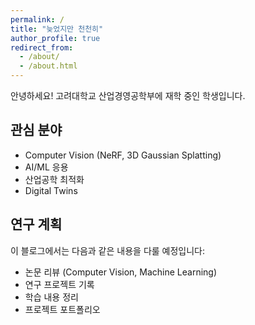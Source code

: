 ```yaml
---
permalink: /
title: "늦었지만 천천히"
author_profile: true
redirect_from: 
  - /about/
  - /about.html
---
```


안녕하세요! 고려대학교 산업경영공학부에 재학 중인 학생입니다.

## 관심 분야

- Computer Vision (NeRF, 3D Gaussian Splatting)
- AI/ML 응용
- 산업공학 최적화
- Digital Twins

## 연구 계획

이 블로그에서는 다음과 같은 내용을 다룰 예정입니다:

- 논문 리뷰 (Computer Vision, Machine Learning)
- 연구 프로젝트 기록
- 학습 내용 정리
- 프로젝트 포트폴리오
